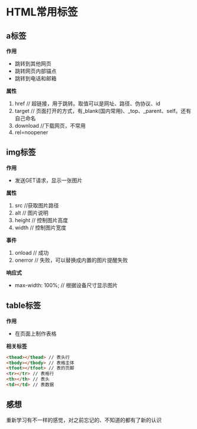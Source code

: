 # HTML常用标签

## a标签  

**作用**
* 跳转到其他网页
* 跳转网页内部锚点
* 跳转到电话和邮箱  
  
**属性**  
1. href // 超链接，用于跳转。取值可以是网址、路径、伪协议、id
2. target // 页面打开的方式，有_blank(国内常用)、_top、_parent、self。还有自己命名
3. download //下载网页，不常用
4. rel=noopener
   
## img标签  

**作用**  
* 发送GET请求，显示一张图片  

**属性**
1. src //获取图片路径
2. alt // 图片说明
3. height // 控制图片高度
4. width // 控制图片宽度  

**事件**
1. onload // 成功
2. onerror // 失败，可以替换成内置的图片提醒失败
   
**响应式**  
* max-width: 100%; // 根据设备尺寸显示图片

## table标签

**作用**  
* 在页面上制作表格

**相关标签**  
```HTML
<thead></thead> // 表头行
<tbody></tbody> // 表格主体
<tfoot></tfoot> // 表的页脚
<tr></tr> // 表格行
<th></th> // 表头
<td></td> // 表数据
```
## 感想  
重新学习有不一样的感觉，对之前忘记的、不知道的都有了新的认识